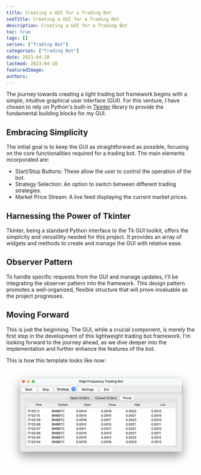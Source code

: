 ```yaml
---
title: Creating a GUI for a Trading Bot
seoTitle: Creating a GUI for a Trading Bot
description: Creating a GUI for a Trading Bot
toc: true
tags: []
series: ["Trading Bot"]
categories: ["Trading Bot"]
date: 2023-04-28
lastmod: 2023-04-28
featuredImage:
authors:
---
```


The journey towards creating a light trading bot framework begins with a simple, intuitive graphical user interface (GUI). For this venture, I have chosen to rely on Python's built-in [Tkinter](https://docs.python.org/3/library/tkinter.html) library to provide the fundamental building blocks for my GUI.

## Embracing Simplicity

The initial goal is to keep the GUI as straightforward as possible, focusing on the core functionalities required for a trading bot. The main elements incorporated are:

- Start/Stop Buttons: These allow the user to control the operation of the bot.
- Strategy Selection: An option to switch between different trading strategies.
- Market Price Stream: A live feed displaying the current market prices.

## Harnessing the Power of Tkinter

Tkinter, being a standard Python interface to the Tk GUI toolkit, offers the simplicity and versatility needed for this project. It provides an array of widgets and methods to create and manage the GUI with relative ease.

## Observer Pattern

To handle specific requests from the GUI and manage updates, I'll be integrating the observer pattern into the framework. This design pattern promotes a well-organized, flexible structure that will prove invaluable as the project progresses.

## Moving Forward

This is just the beginning. The GUI, while a crucial component, is merely the first step in the development of this lightweight trading bot framework. I'm looking forward to the journey ahead, as we dive deeper into the implementation and further enhance the features of the bot.

This is how this template looks like now:

![gui tkinter trading bot template](./assets/bot_gui.png)
